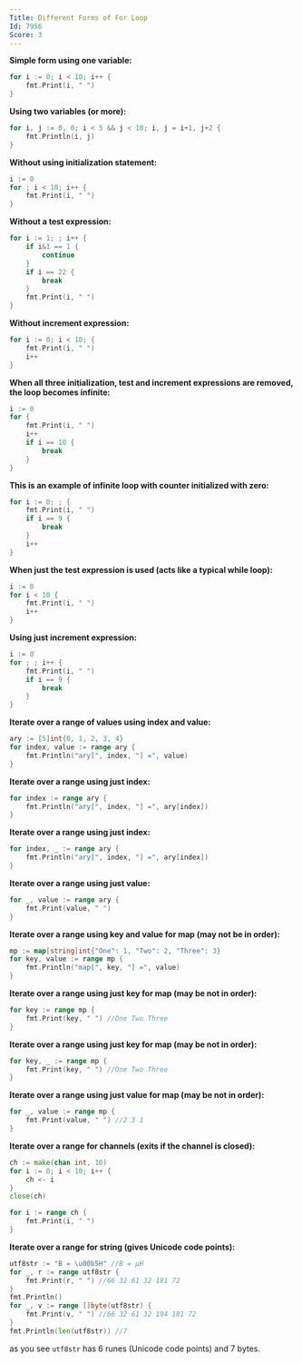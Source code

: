```yaml
---
Title: Different Forms of For Loop
Id: 7956
Score: 3
---
```

**Simple form using one variable:**

```go
for i := 0; i < 10; i++ {
    fmt.Print(i, " ")
}
```

**Using two variables (or more):**

```go
for i, j := 0, 0; i < 5 && j < 10; i, j = i+1, j+2 {
    fmt.Println(i, j)
}
```

**Without using initialization statement:**

```go
i := 0
for ; i < 10; i++ {
    fmt.Print(i, " ")
}
```

**Without a test expression:**

```go
for i := 1; ; i++ {
    if i&1 == 1 {
        continue
    }
    if i == 22 {
        break
    }
    fmt.Print(i, " ")
}
```

**Without increment expression:**

```go
for i := 0; i < 10; {
    fmt.Print(i, " ")
    i++
}
```

**When all three initialization, test and increment expressions are removed, the loop becomes infinite:**

```go
i := 0
for {
    fmt.Print(i, " ")
    i++
    if i == 10 {
        break
    }
}
```

**This is an example of infinite loop with counter initialized with zero:**

```go
for i := 0; ; {
    fmt.Print(i, " ")
    if i == 9 {
        break
    }
    i++
}
```

**When just the test expression is used (acts like a typical while loop):**

```go
i := 0
for i < 10 {
    fmt.Print(i, " ")
    i++
}
```

**Using just increment expression:**

```go
i := 0
for ; ; i++ {
    fmt.Print(i, " ")
    if i == 9 {
        break
    }
}
```

**Iterate over a range of values using index and value:**

```go
ary := [5]int{0, 1, 2, 3, 4}
for index, value := range ary {
    fmt.Println("ary[", index, "] =", value)
}
```

**Iterate over a range using just index:**

```go
for index := range ary {
    fmt.Println("ary[", index, "] =", ary[index])
}
```

**Iterate over a range using just index:**

```go
for index, _ := range ary {
    fmt.Println("ary[", index, "] =", ary[index])
}
```

**Iterate over a range using just value:**

```go
for _, value := range ary {
    fmt.Print(value, " ")
}
```

**Iterate over a range using key and value for map (may not be in order):**

```go
mp := map[string]int{"One": 1, "Two": 2, "Three": 3}
for key, value := range mp {
    fmt.Println("map[", key, "] =", value)
}
```

**Iterate over a range using just key for map (may be not in order):**

```go
for key := range mp {
    fmt.Print(key, " ") //One Two Three
}
```

**Iterate over a range using just key for map (may be not in order):**

```go
for key, _ := range mp {
    fmt.Print(key, " ") //One Two Three
}
```

**Iterate over a range using just value for map (may be not in order):**

```go
for _, value := range mp {
    fmt.Print(value, " ") //2 3 1
}
```

**Iterate over a range for channels (exits if the channel is closed):**

```go
ch := make(chan int, 10)
for i := 0; i < 10; i++ {
    ch <- i
}
close(ch)

for i := range ch {
    fmt.Print(i, " ")
}
```

**Iterate over a range for string (gives Unicode code points):**

```go
utf8str := "B = \u00b5H" //B = µH
for _, r := range utf8str {
    fmt.Print(r, " ") //66 32 61 32 181 72
}
fmt.Println()
for _, v := range []byte(utf8str) {
    fmt.Print(v, " ") //66 32 61 32 194 181 72
}
fmt.Println(len(utf8str)) //7
```

as you see `utf8str` has 6 runes (Unicode code points) and 7 bytes.
